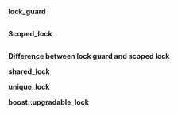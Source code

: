 
**lock_guard**

```

```

**Scoped_lock**

```

```

**Difference between lock guard and scoped lock**


**shared_lock**


**unique_lock**



**boost::upgradable_lock**